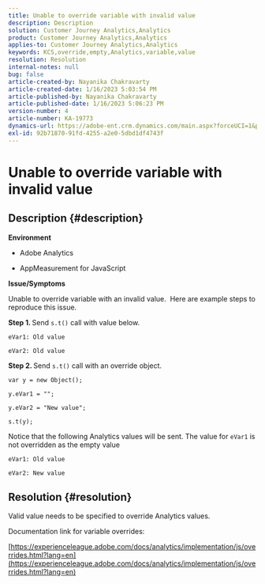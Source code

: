 ```yaml
---
title: Unable to override variable with invalid value
description: Description
solution: Customer Journey Analytics,Analytics
product: Customer Journey Analytics,Analytics
applies-to: Customer Journey Analytics,Analytics
keywords: KCS,override,empty,Analytics,variable,value
resolution: Resolution
internal-notes: null
bug: false
article-created-by: Nayanika Chakravarty
article-created-date: 1/16/2023 5:03:54 PM
article-published-by: Nayanika Chakravarty
article-published-date: 1/16/2023 5:06:23 PM
version-number: 4
article-number: KA-19773
dynamics-url: https://adobe-ent.crm.dynamics.com/main.aspx?forceUCI=1&pagetype=entityrecord&etn=knowledgearticle&id=7cac99bc-bf95-ed11-aad1-6045bd006149
exl-id: 92b71870-91fd-4255-a2e0-5dbd1df4743f
---
```

# Unable to override variable with invalid value

## Description {#description}


<b>Environment</b>

- Adobe Analytics

- AppMeasurement for JavaScript

<b>Issue/Symptoms</b>

Unable to override variable with an invalid value.  Here are example steps to reproduce this issue.

<b>Step 1. </b>Send `s.t()` call with value below.


```
eVar1: Old value

eVar2: Old value
```


<b>Step 2. </b>Send `s.t()` call with an override object.


```
var y = new Object();

y.eVar1 = "";

y.eVar2 = "New value";

s.t(y);
```


Notice that the following Analytics values will be sent. The value for `eVar1` is not overridden as the empty value


```
eVar1: Old value

eVar2: New value
```



## Resolution {#resolution}


Valid value needs to be specified to override Analytics values.

Documentation link for variable overrides:

[https://experienceleague.adobe.com/docs/analytics/implementation/js/overrides.html?lang=en](https://experienceleague.adobe.com/docs/analytics/implementation/js/overrides.html?lang=en)

